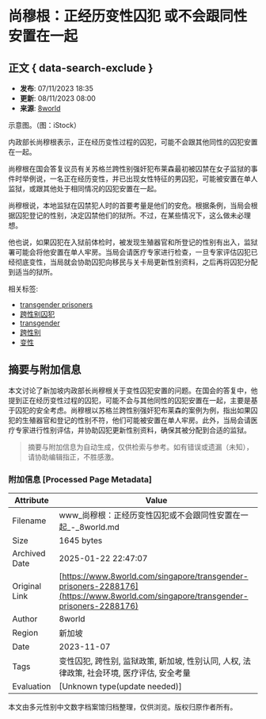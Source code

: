 # 尚穆根：正经历变性囚犯 或不会跟同性安置在一起

## 正文 { data-search-exclude }


- **发布**: 07/11/2023 18:35
- **更新**: 08/11/2023 08:00
- **来源**: [8world](https://www.8world.com/singapore/transgender-prisoners-2288176)
  
示意图。（图：iStock）

内政部长尚穆根表示，正在经历变性过程的囚犯，可能不会跟其他同性的囚犯安置在一起。

尚穆根在国会答复议员有关苏格兰跨性别强奸犯布莱森最初被囚禁在女子监狱的事件时举例说，一名正在经历变性，并已出现女性特征的男囚犯，可能被安置在单人监狱，或跟其他处于相同情况的囚犯安置在一起。

尚穆根说，本地监狱在囚禁犯人时的首要考量是他们的安危。根据条例，当局会根据囚犯登记的性别，决定囚禁他们的狱所。不过，在某些情况下，这么做未必理想。

他也说，如果囚犯在入狱前体检时，被发现生殖器官和所登记的性别有出入，监狱署可能会将他安置在单人牢房。当局会请医疗专家进行检查，一旦专家评估囚犯已经彻底变性，当局就会协助囚犯向移民与关卡局更新性别资料，之后再将囚犯分配到适当的狱所。

相关标签:
- [transgender prisoners](https://www.8world.com/topic/transgender-prisoners)
- [跨性别囚犯](https://www.8world.com/topic/kuaxingbieqiufan)
- [transgender](https://www.8world.com/topic/transgender-2)
- [跨性别](https://www.8world.com/topic/kuaxingbie)
- [变性](https://www.8world.com/topic/bianxing-1)
<!-- tcd_original_link https://www.8world.com/singapore/transgender-prisoners-2288176 -->


## 摘要与附加信息

<!-- tcd_abstract -->
本文讨论了新加坡内政部长尚穆根关于变性囚犯安置的问题。在国会的答复中，他提到正在经历变性过程的囚犯，可能不会与其他同性的囚犯安置在一起，主要是基于囚犯的安全考虑。尚穆根以苏格兰跨性别强奸犯布莱森的案例为例，指出如果囚犯的生殖器官和登记的性别不符，他们可能被安置在单人牢房。此外，当局会请医疗专家进行性别评估，并协助囚犯更新性别资料，确保其被分配到合适的监狱。
<!-- tcd_abstract_end -->

> 摘要与附加信息为自动生成，仅供检索与参考。如有错误或遗漏（未知），请协助编辑指正，不胜感激。

### 附加信息 [Processed Page Metadata]

| Attribute       | Value                                  |
|-----------------|----------------------------------------|
| Filename        | www_尚穆根：正经历变性囚犯或不会跟同性安置在一起_-_8world.md                             |
| Size            | 1645 bytes                           |
| Archived Date   | 2025-01-22 22:47:07                             |
| Original Link   | [https://www.8world.com/singapore/transgender-prisoners-2288176](https://www.8world.com/singapore/transgender-prisoners-2288176)                       |
| Author          | 8world                               |
| Region          | 新加坡                               |
| Date            | 2023-11-07                                 |
| Tags            | 变性囚犯, 跨性别, 监狱政策, 新加坡, 性别认同, 人权, 法律政策, 社会环境, 医疗评估, 安全考量                                 |
| Evaluation            | [Unknown type(update needed)]                                 |
<!-- tcd_table_end -->

本文由多元性别中文数字档案馆归档整理，仅供浏览。版权归原作者所有。
